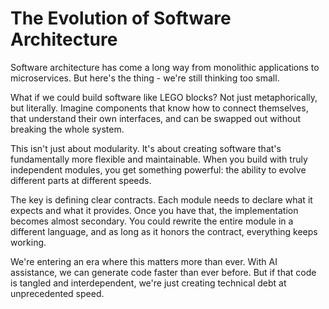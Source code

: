 # The Evolution of Software Architecture

Software architecture has come a long way from monolithic applications to microservices. But here's the thing - we're still thinking too small.

What if we could build software like LEGO blocks? Not just metaphorically, but literally. Imagine components that know how to connect themselves, that understand their own interfaces, and can be swapped out without breaking the whole system.

This isn't just about modularity. It's about creating software that's fundamentally more flexible and maintainable. When you build with truly independent modules, you get something powerful: the ability to evolve different parts at different speeds.

The key is defining clear contracts. Each module needs to declare what it expects and what it provides. Once you have that, the implementation becomes almost secondary. You could rewrite the entire module in a different language, and as long as it honors the contract, everything keeps working.

We're entering an era where this matters more than ever. With AI assistance, we can generate code faster than ever before. But if that code is tangled and interdependent, we're just creating technical debt at unprecedented speed.